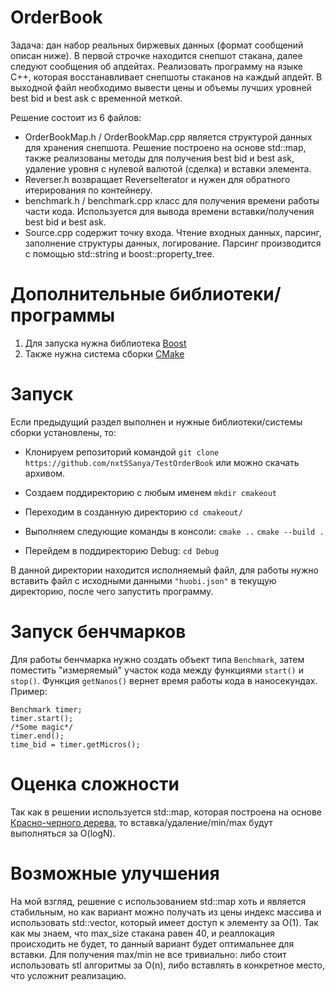 # OrderBook

Задача: дан набор реальных биржевых данных (формат сообщений описан ниже). В первой строчке находится снепшот стакана, далее следуют сообщения об апдейтах. Реализовать программу на языке C++, которая восстанавливает снепшоты стаканов на каждый апдейт. В выходной файл необходимо вывести цены и объемы лучших уровней best bid и best ask с временной меткой. 

Решение состоит из 6 файлов:
- OrderBookMap.h / OrderBookMap.cpp является структурой данных для хранения снепшота. Решение построено на основе std::map, также реализованы методы для получения best bid и best ask, удаление уровня с нулевой валютой (сделка) и вставки элемента.
- Reverser.h возвращает ReverseIterator и нужен для обратного итерирования по контейнеру.
- benchmark.h / benchmark.cpp класс для получения времени работы части кода. Используется для вывода времени вставки/получения best bid и best ask.
- Source.cpp содержит точку входа. Чтение входных данных, парсинг, заполнение структуры данных, логирование. Парсинг производится с помощью std::string и boost::property_tree.

# Дополнительные библиотеки/программы
1. Для запуска нужна библиотека [Boost](https://www.boost.org/)
2. Также нужна система сборки [CMake](https://cmake.org/download/)
# Запуск
Если предыдущий раздел выполнен и нужные библиотеки/системы сборки установлены, то:
- Клонируем репозиторий командой `git clone https://github.com/nxtSSanya/TestOrderBook` или можно скачать архивом.
- Создаем поддиректорию с любым именем 
`mkdir cmakeout`
- Переходим в созданную директорию 
`cd cmakeout/`
- Выполняем следующие команды в консоли:
`cmake ..`
`cmake --build .`

- Перейдем в поддиректорию Debug:
`cd Debug`

В данной директории находится исполняемый файл, для работы нужно вставить файл с исходными данными `"huobi.json"` в текущую директорию, после чего запустить программу.
# Запуск бенчмарков
Для работы бенчмарка нужно создать объект типа `Benchmark`, затем поместить "измеряемый" участок кода между функциями `start()` и `stop()`. Функция `getNanos()` вернет время работы кода в наносекундах. Пример:
```
Benchmark timer;
timer.start();
/*Some magic*/
timer.end();
time_bid = timer.getMicros();
```
# Оценка сложности
Так как в решении используется std::map, которая построена на основе [Красно-черного дерева](https://ru.wikipedia.org/wiki/Красно-чёрное_дерево), то вставка/удаление/min/max будут выполняться за O(logN).
# Возможные улучшения
На мой взгляд, решение с использованием std::map хоть и является стабильным, но как вариант можно получать из цены индекс массива и использовать std::vector, который имеет доступ к элементу за O(1). Так как мы знаем, что max_size стакана равен 40, и реаллокация происходить не будет, то данный вариант будет оптимальнее для вставки. Для получения max/min не все тривиально: либо стоит использовать stl алгоритмы за O(n), либо вставлять в конкретное место, что усложнит реализацию.
